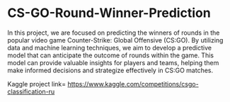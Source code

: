 # CS-GO-Round-Winner-Prediction
In this project, we are focused on predicting the winners of rounds in the popular video game Counter-Strike: Global Offensive (CS:GO). By utilizing data and machine learning techniques, we aim to develop a predictive model that can anticipate the outcome of rounds within the game.
This model can provide valuable insights for players and teams, helping them make informed decisions and strategize effectively in CS:GO matches.


Kaggle project link= https://www.kaggle.com/competitions/csgo-classification-ru
